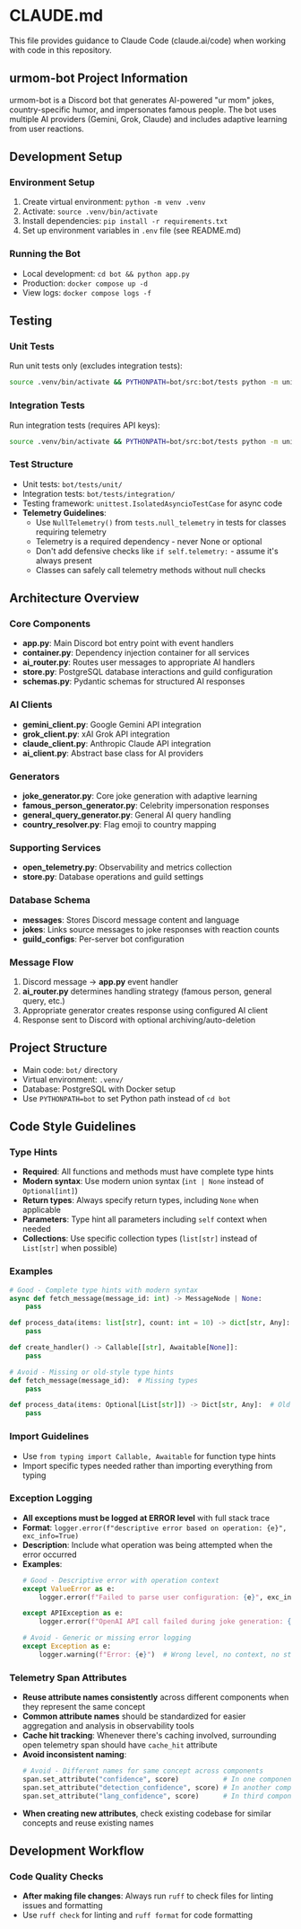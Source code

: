 # CLAUDE.md

This file provides guidance to Claude Code (claude.ai/code) when working with code in this repository.

## urmom-bot Project Information

urmom-bot is a Discord bot that generates AI-powered "ur mom" jokes, country-specific humor, and impersonates famous people. The bot uses multiple AI providers (Gemini, Grok, Claude) and includes adaptive learning from user reactions.

## Development Setup

### Environment Setup
1. Create virtual environment: `python -m venv .venv`
2. Activate: `source .venv/bin/activate`
3. Install dependencies: `pip install -r requirements.txt`
4. Set up environment variables in `.env` file (see README.md)

### Running the Bot
- Local development: `cd bot && python app.py`
- Production: `docker compose up -d`
- View logs: `docker compose logs -f`

## Testing

### Unit Tests
Run unit tests only (excludes integration tests):
```bash
source .venv/bin/activate && PYTHONPATH=bot/src:bot/tests python -m unittest discover -s bot/tests/unit -p "*test*.py" -v
```

### Integration Tests
Run integration tests (requires API keys):
```bash
source .venv/bin/activate && PYTHONPATH=bot/src:bot/tests python -m unittest discover -s bot/tests/integration -p "*test*.py" -v
```

### Test Structure
- Unit tests: `bot/tests/unit/`
- Integration tests: `bot/tests/integration/`
- Testing framework: `unittest.IsolatedAsyncioTestCase` for async code
- **Telemetry Guidelines**: 
  - Use `NullTelemetry()` from `tests.null_telemetry` in tests for classes requiring telemetry
  - Telemetry is a required dependency - never None or optional
  - Don't add defensive checks like `if self.telemetry:` - assume it's always present
  - Classes can safely call telemetry methods without null checks

## Architecture Overview

### Core Components
- **app.py**: Main Discord bot entry point with event handlers
- **container.py**: Dependency injection container for all services
- **ai_router.py**: Routes user messages to appropriate AI handlers
- **store.py**: PostgreSQL database interactions and guild configuration
- **schemas.py**: Pydantic schemas for structured AI responses

### AI Clients
- **gemini_client.py**: Google Gemini API integration
- **grok_client.py**: xAI Grok API integration  
- **claude_client.py**: Anthropic Claude API integration
- **ai_client.py**: Abstract base class for AI providers

### Generators
- **joke_generator.py**: Core joke generation with adaptive learning
- **famous_person_generator.py**: Celebrity impersonation responses
- **general_query_generator.py**: General AI query handling
- **country_resolver.py**: Flag emoji to country mapping

### Supporting Services
- **open_telemetry.py**: Observability and metrics collection
- **store.py**: Database operations and guild settings

### Database Schema
- **messages**: Stores Discord message content and language
- **jokes**: Links source messages to joke responses with reaction counts
- **guild_configs**: Per-server bot configuration

### Message Flow
1. Discord message → **app.py** event handler
2. **ai_router.py** determines handling strategy (famous person, general query, etc.)
3. Appropriate generator creates response using configured AI client
4. Response sent to Discord with optional archiving/auto-deletion

## Project Structure
- Main code: `bot/` directory
- Virtual environment: `.venv/`
- Database: PostgreSQL with Docker setup
- Use `PYTHONPATH=bot` to set Python path instead of `cd bot`

## Code Style Guidelines

### Type Hints
- **Required**: All functions and methods must have complete type hints
- **Modern syntax**: Use modern union syntax (`int | None` instead of `Optional[int]`)
- **Return types**: Always specify return types, including `None` when applicable
- **Parameters**: Type hint all parameters including `self` context when needed
- **Collections**: Use specific collection types (`list[str]` instead of `List[str]` when possible)

### Examples
```python
# Good - Complete type hints with modern syntax
async def fetch_message(message_id: int) -> MessageNode | None:
    pass

def process_data(items: list[str], count: int = 10) -> dict[str, Any]:
    pass

def create_handler() -> Callable[[str], Awaitable[None]]:
    pass

# Avoid - Missing or old-style type hints
def fetch_message(message_id):  # Missing types
    pass

def process_data(items: Optional[List[str]]) -> Dict[str, Any]:  # Old syntax
    pass
```

### Import Guidelines
- Use `from typing import Callable, Awaitable` for function type hints
- Import specific types needed rather than importing everything from typing

### Exception Logging
- **All exceptions must be logged at ERROR level** with full stack trace
- **Format**: `logger.error(f"descriptive error based on operation: {e}", exc_info=True)`
- **Description**: Include what operation was being attempted when the error occurred
- **Examples**:
  ```python
  # Good - Descriptive error with operation context
  except ValueError as e:
      logger.error(f"Failed to parse user configuration: {e}", exc_info=True)
  
  except APIException as e:
      logger.error(f"OpenAI API call failed during joke generation: {e}", exc_info=True)
  
  # Avoid - Generic or missing error logging
  except Exception as e:
      logger.warning(f"Error: {e}")  # Wrong level, no context, no stack trace
  ```

### Telemetry Span Attributes
- **Reuse attribute names consistently** across different components when they represent the same concept
- **Common attribute names** should be standardized for easier aggregation and analysis in observability tools
- **Cache hit tracking**: Whenever there's caching involved, surrounding open telemetry span should have `cache_hit` attribute
- **Avoid inconsistent naming**:
  ```python
  # Avoid - Different names for same concept across components
  span.set_attribute("confidence", score)           # In one component
  span.set_attribute("detection_confidence", score) # In another component  
  span.set_attribute("lang_confidence", score)      # In third component
  ```
- **When creating new attributes**, check existing codebase for similar concepts and reuse existing names

## Development Workflow

### Code Quality Checks
- **After making file changes**: Always run `ruff` to check files for linting issues and formatting
- Use `ruff check` for linting and `ruff format` for code formatting